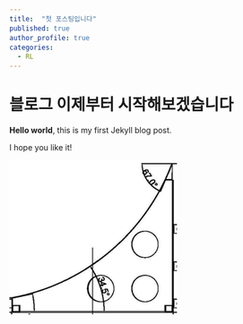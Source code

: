 ```yaml
---
title:  "첫 포스팅입니다"
published: true
author_profile: true
categories:
  - RL
---
```


# 블로그 이제부터 시작해보겠습니다

**Hello world**, this is my first Jekyll blog post.

I hope you like it!



<img src="../images/2023-08-14-first/3e0caf89748fca2ed52fb603c9755e71a289a293.png" title="" alt="스크린샷 2023-08-07 234948.png" data-align="center">